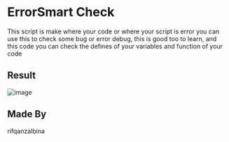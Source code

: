 # ErrorSmart Check
This script is make where your code or where your script is error you can use this to check some bug or error debug, 
this is good too to learn, and this code you can check the defines of your variables and function of your code

## Result
![image](https://github.com/rifqanzalbina/Amazing-Python-Project/assets/124742008/6890a2c7-0b92-4405-ace5-e863997cd549)

## Made By
rifqanzalbina
